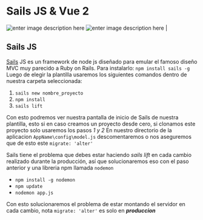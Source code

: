 # Sails JS & Vue 2

![enter image description here](https://sailsjs.com/images/logo_sails.png)  ![enter image description here](https://vuejs.org/images/logo.png) |
## Sails JS
[Sails](https://sailsjs.com) JS es un framework de node js diseñado para emular el famoso diseño MVC muy parecido a Ruby on Rails.
Para instalarlo: `npm install sails -g`
Luego de elegir la plantilla usaremos los siguientes comandos dentro de nuestra carpeta seleccionada: 

 1. `sails new nombre_proyecto`
 2. `npm install`
 3. `sails lift`

Con esto podremos ver nuestra pantalla de inicio de Sails de nuestra plantilla, esto si en caso creamos un proyecto desde cero, si clonamos este proyecto solo usaremos los pasos *1 y 2*
En nuestro directorio de la aplicacion `AppName\config\model.js` descomentaremos o nos aseguremos que de esto este `migrate: 'alter'`

Sails tiene el problema que debes estar haciendo *sails lift* en cada cambio realizado durante la producción, así que solucionaremos eso con el paso anterior y una libreria npm llamada `nodemon`

 - `npm install -g nodemon`
 - `npm update`
 - `nodemon app.js`

Con esto solucionaremos el problema de estar montando el servidor en cada cambio, nota `migrate: 'alter'` es solo en ***produccion***